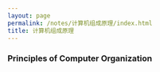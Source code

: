 ```yaml
---
layout: page
permalink: /notes/计算机组成原理/index.html
title: 计算机组成原理
---
```


### Principles of Computer Organization